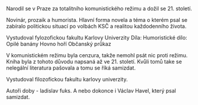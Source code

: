 Narodil se v Praze za totalitního komunistického režimu a dožil se 21. století.

Novinár, prozaik a humorista.
Hlavní forma novela a téma o kterém psal se zabíralo politickou situací po volbách KSČ a realitou každodenního života.

Vystudoval fylozofickou fakultu Karlovy Univerzity
Díla:
Humoristické dílo: Opilé banány
Hovno hoří
Občanský průkaz

V komunistickém režimu byla cenzura, takže nemohl psát nic proti režimu. Kniha byla z tohoto důvodu napsaná až ve 21. století. Kvůli tomů take se nelegální literatura pašovala a tomu se říká samizdat.

Vystudoval filozofickou fakultu karlovy univerzity.

Autoři doby - ladislav fuks.
A nebo dokonce i Václav Havel, který psal samizdat.